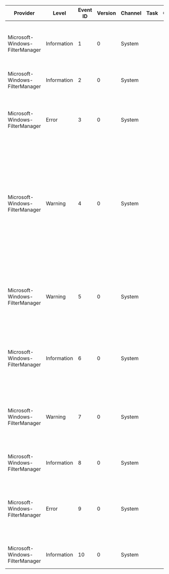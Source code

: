 Provider                         |  Level        |  Event ID  |  Version  |  Channel  |  Task  |  Opcode  |  Keyword  |  Message
---------------------------------|---------------|------------|-----------|-----------|--------|----------|-----------|---------------------------------------------------------------------------------------------------------------------------------------------------------------------------------------------------------------------------------------------------------------------------------------------------------------------------------------------------
Microsoft-Windows-FilterManager  |  Information  |  1         |  0        |  System   |        |          |           |  File System Filter '{DeviceName}' (Version {DeviceVersionMajor}.{DeviceVersionMinor}, {DeviceTime}) unloaded successfully.
Microsoft-Windows-FilterManager  |  Information  |  2         |  0        |  System   |        |          |           |  Name caching for File System Filters has been disabled on volume '{ExtraString}'.
Microsoft-Windows-FilterManager  |  Error        |  3         |  0        |  System   |        |          |           |  Filter Manager failed to attach to volume '{ExtraString}'.  This volume will be unavailable for filtering until a reboot.  The final status was {FinalStatus}.
Microsoft-Windows-FilterManager  |  Warning      |  4         |  0        |  System   |        |          |           |  File System Filter '{DeviceName}' (Version {DeviceVersionMajor}.{DeviceVersionMinor}, {DeviceTime}) failed to attach to volume '{ExtraString}'.  The filter returned a non-standard final status of {FinalStatus}.  This filter and/or its supporting applications should handle this condition.  If this condition persists, contact the vendor.
Microsoft-Windows-FilterManager  |  Warning      |  5         |  0        |  System   |        |          |           |  File System Filter '{DeviceName}' (Version {DeviceVersionMajor}.{DeviceVersionMinor}, {DeviceTime}) failed to register with Filter Manager.  The final status for this operation was {FinalStatus}.
Microsoft-Windows-FilterManager  |  Information  |  6         |  0        |  System   |        |          |           |  File System Filter '{DeviceName}' ({DeviceVersionMajor}.{DeviceVersionMinor}, {DeviceTime}) has successfully loaded and registered with Filter Manager.
Microsoft-Windows-FilterManager  |  Warning      |  7         |  0        |  System   |        |          |           |  File System Filter '{DeviceName}' (Version {DeviceVersionMajor}.{DeviceVersionMinor}, {DeviceTime}) failed to start filtering.  The final status for this operation was {FinalStatus}.
Microsoft-Windows-FilterManager  |  Information  |  8         |  0        |  System   |        |          |           |  Filter Manager successfully attached to volume '{ExtraString}'.
Microsoft-Windows-FilterManager  |  Error        |  9         |  0        |  System   |        |          |           |  Filter Manager failed to attach to file system control device object (CDO) '{ExtraString}'.  All volumes associated with this file system will be unavailable for filtering until a reboot. The final status was {FinalStatus}.
Microsoft-Windows-FilterManager  |  Information  |  10        |  0        |  System   |        |          |           |  Filter Manager successfully attached to file system '{ExtraString}'.